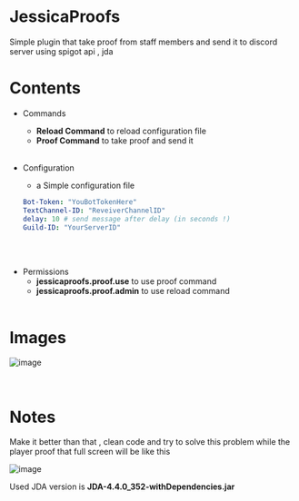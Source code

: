 # JessicaProofs
Simple plugin that take proof from staff members and send it to discord server using spigot api , jda


# Contents
 - Commands <br>

   - <b>Reload Command</b> to reload configuration file
    - <b>Proof Command</b> to take proof and send it
<br><br>
 - Configuration <br>

    - a Simple configuration file  <br>

    ```yaml
    Bot-Token: "YouBotTokenHere"
    TextChannel-ID: "ReveiverChannelID"
    delay: 10 # send message after delay (in seconds !)
    Guild-ID: "YourServerID"
    ```
<br><br>
- Permissions <br>
    - <b>jessicaproofs.proof.use</b> to use proof command
    - <b>jessicaproofs.proof.admin</b> to use reload command
  <br>

# Images


![image](https://user-images.githubusercontent.com/130261339/230754937-ae21734f-74f1-4ba7-88ce-efc18e923ee7.png)

<br>


# Notes

Make it better than that , clean code and try to solve this problem while the player proof that full screen will be like this


![image](https://user-images.githubusercontent.com/130261339/230755041-b388c609-5b5b-49d7-91e7-4fd08f82417f.png)

Used JDA version is <b>JDA-4.4.0_352-withDependencies.jar</b>


  
